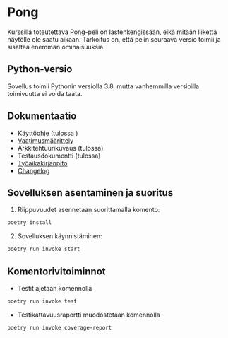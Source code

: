 # Pong

Kurssilla toteutettava Pong-peli on lastenkengissään, eikä mitään liikettä näytölle ole saatu aikaan. Tarkoitus on, että pelin seuraava versio toimii ja sisältää enemmän ominaisuuksia.


## Python-versio

Sovellus toimii Pythonin versiolla 3.8, mutta vanhemmilla versioilla toimivuutta ei voida taata.

## Dokumentaatio

- Käyttöohje (tulossa )
- [Vaatimusmäärittely](./dokumentaatio/vaatimusmaarittely.md)
- Arkkitehtuurikuvaus (tulossa)
- Testausdokumentti (tulossa)
- [Työaikakirjanpito](./dokumentaatio/tuntikirjanpito.md)
- [Changelog](./dokumentaatio/changelog.md)

## Sovelluksen asentaminen ja suoritus

1. Riippuvuudet asennetaan suorittamalla komento:

```bash
poetry install
```

2. Sovelluksen käynnistäminen:

```bash
poetry run invoke start
```

## Komentorivitoiminnot

- Testit ajetaan komennolla

```bash
poetry run invoke test
```

- Testikattavuusraportti muodostetaan komennolla

```bash
poetry run invoke coverage-report
```